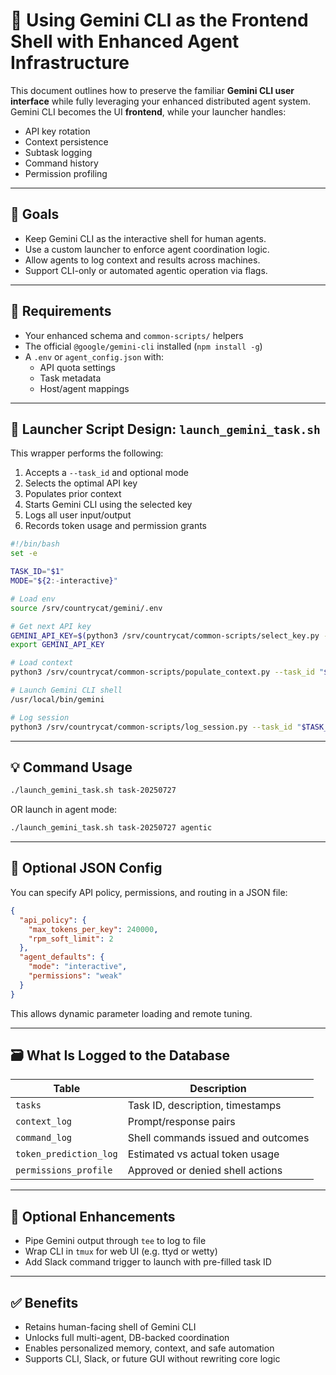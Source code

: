 # 🧠 Using Gemini CLI as the Frontend Shell with Enhanced Agent Infrastructure

This document outlines how to preserve the familiar **Gemini CLI user interface** while fully leveraging your enhanced distributed agent system. Gemini CLI becomes the UI **frontend**, while your launcher handles:

- API key rotation
- Context persistence
- Subtask logging
- Command history
- Permission profiling

---

## 🎯 Goals

- Keep Gemini CLI as the interactive shell for human agents.
- Use a custom launcher to enforce agent coordination logic.
- Allow agents to log context and results across machines.
- Support CLI-only or automated agentic operation via flags.

---

## 🧰 Requirements

- Your enhanced schema and `common-scripts/` helpers
- The official `@google/gemini-cli` installed (`npm install -g`)
- A `.env` or `agent_config.json` with:
  - API quota settings
  - Task metadata
  - Host/agent mappings

---

## 🚀 Launcher Script Design: `launch_gemini_task.sh`

This wrapper performs the following:

1. Accepts a `--task_id` and optional mode
2. Selects the optimal API key
3. Populates prior context
4. Starts Gemini CLI using the selected key
5. Logs all user input/output
6. Records token usage and permission grants

```bash
#!/bin/bash
set -e

TASK_ID="$1"
MODE="${2:-interactive}"

# Load env
source /srv/countrycat/gemini/.env

# Get next API key
GEMINI_API_KEY=$(python3 /srv/countrycat/common-scripts/select_key.py --task_id "$TASK_ID")
export GEMINI_API_KEY

# Load context
python3 /srv/countrycat/common-scripts/populate_context.py --task_id "$TASK_ID"

# Launch Gemini CLI shell
/usr/local/bin/gemini

# Log session
python3 /srv/countrycat/common-scripts/log_session.py --task_id "$TASK_ID"
```

---

## 💡 Command Usage

```bash
./launch_gemini_task.sh task-20250727
```

OR launch in agent mode:

```bash
./launch_gemini_task.sh task-20250727 agentic
```

---

## 🧱 Optional JSON Config

You can specify API policy, permissions, and routing in a JSON file:

```json
{
  "api_policy": {
    "max_tokens_per_key": 240000,
    "rpm_soft_limit": 2
  },
  "agent_defaults": {
    "mode": "interactive",
    "permissions": "weak"
  }
}
```

This allows dynamic parameter loading and remote tuning.

---

## 🗃️ What Is Logged to the Database

| Table                 | Description                              |
|----------------------|------------------------------------------|
| `tasks`              | Task ID, description, timestamps         |
| `context_log`        | Prompt/response pairs                    |
| `command_log`        | Shell commands issued and outcomes       |
| `token_prediction_log` | Estimated vs actual token usage       |
| `permissions_profile`| Approved or denied shell actions         |

---

## 🔌 Optional Enhancements

- Pipe Gemini output through `tee` to log to file
- Wrap CLI in `tmux` for web UI (e.g. ttyd or wetty)
- Add Slack command trigger to launch with pre-filled task ID

---

## ✅ Benefits

- Retains human-facing shell of Gemini CLI
- Unlocks full multi-agent, DB-backed coordination
- Enables personalized memory, context, and safe automation
- Supports CLI, Slack, or future GUI without rewriting core logic